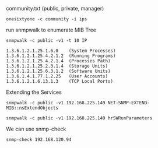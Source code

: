 community.txt (public, private, manager)
```
onesixtyone -c community -i ips
```
run snmpwalk to enumerate MIB Tree
```
snmpwalk -c public -v1 -t 10 IP 
```
	1.3.6.1.2.1.25.1.6.0    (System Processes)
	1.3.6.1.2.1.25.4.2.1.2  (Running Programs)
	1.3.6.1.2.1.25.4.2.1.4  (Processes Path)
	1.3.6.1.2.1.25.2.3.1.4  (Storage Units)
	1.3.6.1.2.1.25.6.3.1.2  (Software Units)
	1.3.6.1.4.1.77.1.2.25   (User Accounts)
	1.3.6.1.2.1.6.13.1.3    (TCP Local Ports)

Extending the Services
```
snmpwalk -c public -v1 192.168.225.149 NET-SNMP-EXTEND-MIB::nsExtendObjects
```
```
snmpwalk -c public -v1 192.168.225.149 hrSWRunParameters
```
We can use snmp-check 
```
snmp-check 192.168.120.94
```
